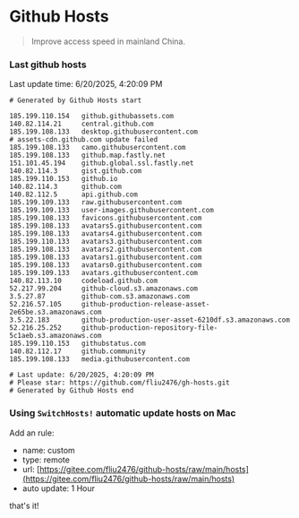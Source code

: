 # Github Hosts

> Improve access speed in mainland China.

### Last github hosts

Last update time: 6/20/2025, 4:20:09 PM

```base
# Generated by Github Hosts start 

185.199.110.154   github.githubassets.com
140.82.114.21     central.github.com
185.199.108.133   desktop.githubusercontent.com
# assets-cdn.github.com update failed
185.199.108.133   camo.githubusercontent.com
185.199.108.133   github.map.fastly.net
151.101.45.194    github.global.ssl.fastly.net
140.82.114.3      gist.github.com
185.199.110.153   github.io
140.82.114.3      github.com
140.82.112.5      api.github.com
185.199.109.133   raw.githubusercontent.com
185.199.109.133   user-images.githubusercontent.com
185.199.108.133   favicons.githubusercontent.com
185.199.108.133   avatars5.githubusercontent.com
185.199.108.133   avatars4.githubusercontent.com
185.199.110.133   avatars3.githubusercontent.com
185.199.108.133   avatars2.githubusercontent.com
185.199.108.133   avatars1.githubusercontent.com
185.199.108.133   avatars0.githubusercontent.com
185.199.109.133   avatars.githubusercontent.com
140.82.113.10     codeload.github.com
52.217.99.204     github-cloud.s3.amazonaws.com
3.5.27.87         github-com.s3.amazonaws.com
52.216.57.105     github-production-release-asset-2e65be.s3.amazonaws.com
3.5.22.183        github-production-user-asset-6210df.s3.amazonaws.com
52.216.25.252     github-production-repository-file-5c1aeb.s3.amazonaws.com
185.199.110.153   githubstatus.com
140.82.112.17     github.community
185.199.108.133   media.githubusercontent.com

# Last update: 6/20/2025, 4:20:09 PM
# Please star: https://github.com/fliu2476/gh-hosts.git
# Generated by Github Hosts end
```

### Using `SwitchHosts!` automatic update hosts on Mac
Add an rule:
- name: custom
- type: remote
- url: [https://gitee.com/fliu2476/github-hosts/raw/main/hosts](https://gitee.com/fliu2476/github-hosts/raw/main/hosts)
- auto update: 1 Hour

that's it!

